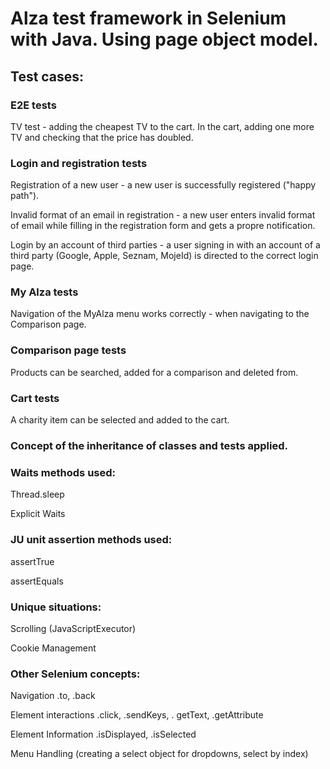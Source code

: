 # Alza test framework in Selenium with Java. Using page object model.

## Test cases:

### E2E tests

TV test - adding the cheapest TV to the cart. In the cart, adding one more TV and checking that the price has doubled.

### Login and registration tests

Registration of a new user - a new user is successfully registered ("happy path").

Invalid format of an email in registration - a new user enters invalid format of email while filling in the registration form and gets a propre notification.

Login by an account of third parties - a user signing in with an account of a third party (Google, Apple, Seznam, MojeId) is directed to the correct login page.

### My Alza tests

Navigation of the MyAlza menu works correctly  - when navigating to the Comparison page.

### Comparison page tests

Products can be searched, added for a comparison and deleted from.

### Cart tests

A charity item can be selected and added to the cart.




### Concept of the inheritance of classes and tests applied.

### Waits methods used:

Thread.sleep

Explicit Waits

### JU unit assertion methods used:

assertTrue

assertEquals

### Unique situations:

Scrolling (JavaScriptExecutor)

Cookie Management

### Other Selenium concepts:

Navigation .to, .back

Element interactions .click, .sendKeys, . getText, .getAttribute

Element Information .isDisplayed, .isSelected

Menu Handling (creating a select object for dropdowns, select by index)


